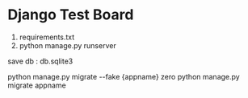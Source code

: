# Django Test Board

1. requirements.txt
2. python manage.py runserver

save db : db.sqlite3


python manage.py migrate --fake {appname} zero
python manage.py migrate appname
